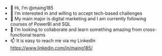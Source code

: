 - 👋 Hi, I’m @maing185
- 👀 I’m interested in and willing to accept tech-based challenges
- 🌱 My main major is digital marketing and I am currently following courses of PowerBI and SQL  
- 💞️ I’m looking to collaborate and learn something amazing from cross-functional teams
- 📫 It is easy to reach me via my LinkedIn https://www.linkedin.com/in/maing185/

<!---
maingarcada/maingarcada is a ✨ special ✨ repository because its `README.md` (this file) appears on your GitHub profile.
You can click the Preview link to take a look at your changes.
--->
